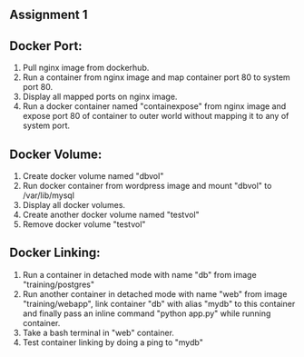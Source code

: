 Assignment 1
-------------------
## Docker Port:

1. Pull nginx image from dockerhub.
2. Run a container from nginx image and map container port 80 to system port 80.
3. Display all mapped ports on nginx image.
4. Run a docker container named "containexpose" from nginx image and expose port 80 of container to outer world without mapping it to any of system port.

## Docker Volume:

1. Create docker volume named "dbvol"
2. Run docker container from wordpress image and mount "dbvol" to /var/lib/mysql
3. Display all docker volumes.
4. Create another docker volume named "testvol"
5. Remove docker volume "testvol"

## Docker Linking:

1. Run a container in detached mode with name "db" from image "training/postgres"
2. Run another container in detached mode with name "web" from image "training/webapp", link container "db" with alias "mydb" to this container and finally pass an inline command "python app.py" while running container.
3. Take a bash terminal in "web" container.
4. Test container linking by doing a ping to "mydb"
